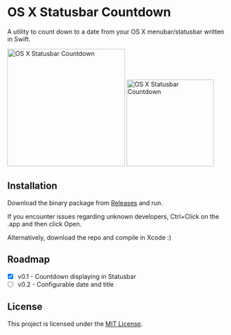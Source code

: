 # OS X Statusbar Countdown
A utility to count down to a date from your OS X menubar/statusbar written in Swift.

<img src="http://i.imgur.com/5JUrPnN.png" width="268" alt="OS X Statusbar Countdown" />
<img src="http://i.imgur.com/hVhKJdL.png" width="198" alt="OS X Statusbar Countdown" />

## Installation
Download the binary package from [Releases](https://github.com/bbrks/osx-statusbar-countdown/releases) and run.

If you encounter issues regarding unknown developers, Ctrl+Click on the .app and then click Open.

Alternatively, download the repo and compile in Xcode :)

## Roadmap

- [x] v0.1 - Countdown displaying in Statusbar
- [ ] v0.2 - Configurable date and title

## License
This project is licensed under the [MIT License](LICENSE).
